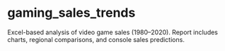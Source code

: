 # gaming_sales_trends
Excel-based analysis of video game sales (1980–2020). Report includes charts, regional comparisons, and console sales predictions.
